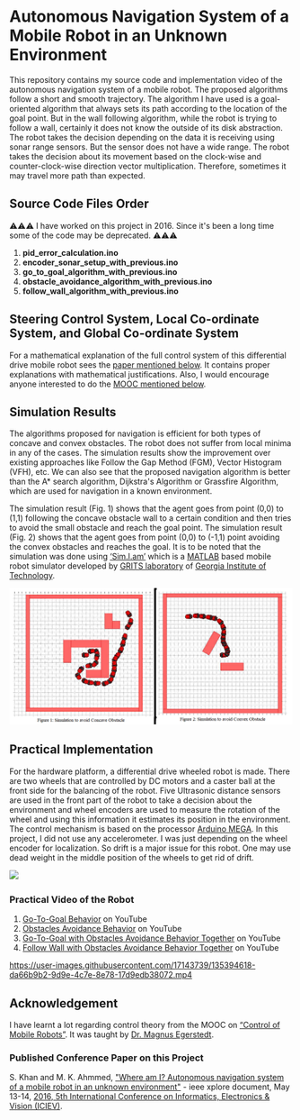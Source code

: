 # Autonomous Navigation System of a Mobile Robot in an Unknown Environment
This repository contains my source code and implementation video of the autonomous navigation system of a mobile robot. The proposed algorithms follow a short and smooth trajectory. The algorithm I have used is a goal-oriented algorithm that always sets its path according to the location of the goal point. But in the wall following algorithm, while the robot is trying to follow a wall, certainly it does not know the outside of its disk abstraction. The robot takes the decision depending on the data it is receiving using sonar range sensors. But the sensor does not have a wide range. The robot takes the decision about its movement based on the clock-wise and counter-clock-wise direction vector multiplication. Therefore, sometimes it may travel more path than expected.

## Source Code Files Order 
:warning::warning::warning: I have worked on this project in 2016. Since it's been a long time some of the code may be deprecated. :warning::warning::warning:

1. **pid_error_calculation.ino**
2. **encoder_sonar_setup_with_previous.ino**
3. **go_to_goal_algorithm_with_previous.ino**
4. **obstacle_avoidance_algorithm_with_previous.ino**
5. **follow_wall_algorithm_with_previous.ino**

## Steering Control System, Local Co-ordinate System, and Global Co-ordinate System
For a mathematical explanation of the full control system of this differential drive mobile robot sees the [paper mentioned below](#published-conference-paper-on-this-project). It contains proper explanations with mathematical justifications. Also, I would encourage anyone interested to do the [MOOC mentioned below](#acknowledgement).

## Simulation Results
The algorithms proposed for navigation is efficient for both types of concave and convex obstacles. The robot does not suffer from local minima in any of the cases. The simulation results show the improvement over existing approaches like Follow the Gap Method (FGM), Vector Histogram (VFH), etc. We can also see that the proposed navigation algorithm is better than the A* search algorithm, Dijkstra's Algorithm or Grassfire Algorithm, which are used for navigation in a known environment.

The simulation result (Fig. 1) shows that the agent goes from point (0,0) to (1,1) following the concave obstacle wall to a certain condition and then tries to avoid the small obstacle and reach the goal point. The simulation result (Fig. 2) shows that the agent goes from point (0,0) to (-1,1) point avoiding the convex obstacles and reaches the goal. It is to be noted that the simulation was done using [‘Sim.I.am’](https://www.mathworks.com/matlabcentral/fileexchange/40860-sim-i-am) which is a [MATLAB](https://www.mathworks.com/?s_tid=gn_logo) based mobile robot simulator developed by [GRITS laboratory](http://gritslab.gatech.edu/home/) of [Georgia Institute of Technology](https://www.gatech.edu/).

<img src="images/simulation_results.png" width=750>

## Practical Implementation
For the hardware platform, a differential drive wheeled robot is made. There are two wheels that are controlled by DC motors and a caster ball at the front side for the balancing of the robot. Five Ultrasonic distance sensors are used in the front part of the robot to take a decision about the environment and wheel encoders are used to measure the rotation of the wheel and using this information it estimates its position in the environment. The control mechanism is based on the processor [Arduino MEGA](https://store.arduino.cc/products/arduino-mega-2560-rev3). In this project, I did not use any accelerometer. I was just depending on the wheel encoder for localization. So drift is a major issue for this robot. One may use dead weight in the middle position of the wheels to get rid of drift.

<img src="images/robot_photo.jpg" width=500>


### Practical Video of the Robot
1. [Go-To-Goal Behavior](https://www.youtube.com/watch?v=mx56AGjGusU) on YouTube
2. [Obstacles Avoidance Behavior](https://www.youtube.com/watch?v=s9AxqqOxT4g) on YouTube
3. [Go-To-Goal with Obstacles Avoidance Behavior Together](https://www.youtube.com/watch?v=MwT14vDychA) on YouTube
4. [Follow Wall with Obstacles Avoidance Behavior Together](https://www.youtube.com/watch?v=S0naiIBdsRg) on YouTube


https://user-images.githubusercontent.com/17143739/135394618-da66b9b2-9d9e-4c7e-8e78-17d9edb38072.mp4


## Acknowledgement
I have learnt a lot regarding control theory from the MOOC on [“Control of Mobile Robots”](https://www.my-mooc.com/en/mooc/control-of-mobile-robots/). It was taught by [Dr. Magnus Egerstedt](https://www.ece.gatech.edu/faculty-staff-directory/magnus-egerstedt-0).


### Published Conference Paper on this Project
S. Khan and M. K. Ahmmed, ["Where am I? Autonomous navigation system of a mobile robot in an unknown environment"](https://ieeexplore.ieee.org/document/7760188) - ieee xplore document, May 13-14, [2016, 5th International Conference on Informatics, Electronics & Vision (ICIEV)](http://cennser.org/ICIEV16/#:~:text=Welcome%20to%20the%205th%20International,IPS%20will%20be%20sent%20to%20.).

